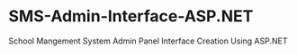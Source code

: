 # SMS-Admin-Interface-ASP.NET
School Mangement System Admin Panel Interface Creation Using ASP.NET 
